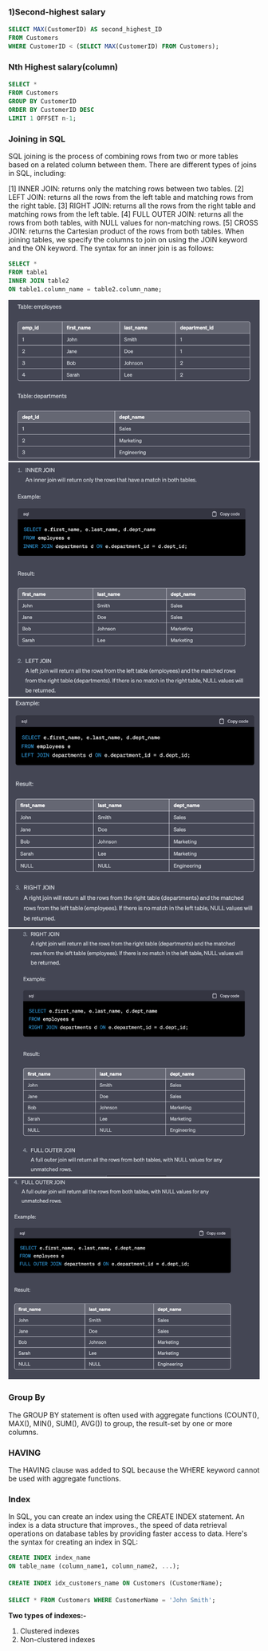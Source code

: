 ### 1)Second-highest salary
```sql
SELECT MAX(CustomerID) AS second_highest_ID
FROM Customers
WHERE CustomerID < (SELECT MAX(CustomerID) FROM Customers);
```
### Nth Highest salary(column)
```sql
SELECT * 
FROM Customers 
GROUP BY CustomerID 
ORDER BY CustomerID DESC 
LIMIT 1 OFFSET n-1;
```

### Joining in SQL 
SQL joining is the process of combining rows from two or more tables based on a related column between them.
There are different types of joins in SQL, including:

[1] INNER JOIN: returns only the matching rows between two tables.
[2] LEFT JOIN: returns all the rows from the left table and matching rows from the right table.
[3] RIGHT JOIN: returns all the rows from the right table and matching rows from the left table.
[4] FULL OUTER JOIN: returns all the rows from both tables, with NULL values for non-matching rows.
[5] CROSS JOIN: returns the Cartesian product of the rows from both tables.
When joining tables, we specify the columns to join on using the JOIN keyword and the ON keyword. 
The syntax for an inner join is as follows:
```sql
SELECT *
FROM table1
INNER JOIN table2
ON table1.column_name = table2.column_name;
```
![img.png](images/img.png)
![img_1.png](images/img_1.png)
![img_2.png](images/img_2.png)
![img_3.png](images/img_3.png)
![img_4.png](images/img_4.png)

### Group By
The GROUP BY statement is often used with aggregate functions (COUNT(), MAX(), MIN(), SUM(), AVG()) to group,
the result-set by one or more columns.

### HAVING
The HAVING clause was added to SQL because the WHERE keyword cannot be used with aggregate functions.

### Index 
In SQL, you can create an index using the CREATE INDEX statement. An index is a data structure that improves.,
the speed of data retrieval operations on database tables by providing faster access to data.
Here's the syntax for creating an index in SQL:
```sql
CREATE INDEX index_name
ON table_name (column_name1, column_name2, ...);

CREATE INDEX idx_customers_name ON Customers (CustomerName);

SELECT * FROM Customers WHERE CustomerName = 'John Smith';
```
**Two types of indexes:-**
1) Clustered indexes
2) Non-clustered indexes

